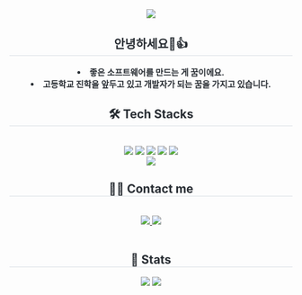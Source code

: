 <div align= "center">
    <img src="https://capsule-render.vercel.app/api?type=waving&color=d01622&height=180&text=안녕하세요,이윤후입니다.&animation=&fontColor=ffffff&fontSize=60" />
    </div>
    <div align= "center"> 
    <h2 style="border-bottom: 1px solid #d8dee4; color: #282d33;"> 안녕하세요🙂👍 </h2>  
    <div style="font-weight: 700; font-size: 15px; text-align: center; color: #282d33;"> <li> 좋은 소프트웨어를 만드는 게 꿈이에요.</li><li> 고등학교 진학을 앞두고 있고 개발자가 되는 꿈을 가지고 있습니다. </div> 
    </div>
    <div align= "center">
    <h2 style="border-bottom: 1px solid #d8dee4; color: #282d33;"> 🛠️ Tech Stacks </h2> <br> 
    <div style="margin: 0 auto; text-align: center;" align= "center"> <img src="https://img.shields.io/badge/C-A8B9CC?style=for-the-badge&logo=C&logoColor=white">
          <img src="https://img.shields.io/badge/C++-00599C?style=for-the-badge&logo=C%2B%2B&logoColor=white">
          <img src="https://img.shields.io/badge/React-61DAFB?style=for-the-badge&logo=React&logoColor=white">
          <img src="https://img.shields.io/badge/HTML5-E34F26?style=for-the-badge&logo=HTML5&logoColor=white">
          <img src="https://img.shields.io/badge/CSS3-1572B6?style=for-the-badge&logo=CSS3&logoColor=white">
          <br/><img src="https://img.shields.io/badge/Python-3776AB?style=for-the-badge&logo=Python&logoColor=white">
          </div>
    </div>
    <div align= "center">
    <h2 style="border-bottom: 1px solid #d8dee4; color: #282d33;"> 🧑‍💻 Contact me </h2> <br> 
    <div align= "center"> <a href=https://www.instagram.com/i_iyunhu/> <img src="https://img.shields.io/badge/Instagram-E4405F?style=for-the-badge&logo=Instagram&logoColor=white&link=https://www.instagram.com/i_iyunhu/"> </a>
         <a href=mailto:leeyh8727@gmail.com> <img src="https://img.shields.io/badge/Gmail-EA4335?style=for-the-badge&logo=Gmail&logoColor=white&link=mailto:leeyh8727@gmail.com"> </a>
          </div>  <br> 
    <div align= "center">  </div> 
    </div>
    <div align= "center"> 
    <h2 style="border-bottom: 1px solid #d8dee4; color: #282d33;"> 🏅 Stats </h2> <div align= "center"> <img src="https://github-readme-stats.vercel.app/api?username= leeyh09&bg_color=60,00000000,000000&title_color=ffffff&text_color=ffffff"
         /> <img src="https://github-readme-stats.vercel.app/api/top-langs/?username= leeyh09&layout=compact&bg_color=60,00000000,000000&title_color=ffffff&text_color=ffffff"
           /> </div> 
    </div>
    
